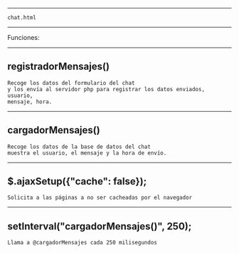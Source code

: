 *******************
    chat.html
*******************

Funciones: 

-------------------------
registradorMensajes()
-------------------------
    Recoge los datos del formulario del chat
    y los envía al servidor php para registrar los datos enviados, usuario,
    mensaje, hora.

-------------------------
cargadorMensajes()
-------------------------
    Recoge los datos de la base de datos del chat 
    muestra el usuario, el mensaje y la hora de envío.

-------------------------
$.ajaxSetup({"cache": false});
-------------------------
    Solicita a las páginas a no ser cacheadas por el navegador

-------------------------
setInterval("cargadorMensajes()", 250);
-------------------------
    Llama a @cargadorMensajes cada 250 milisegundos
